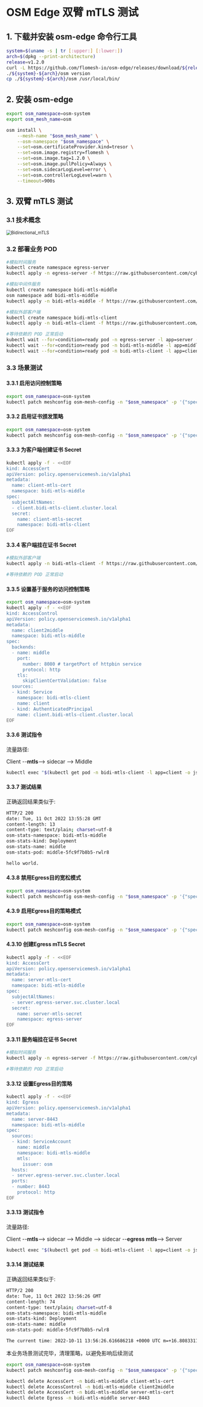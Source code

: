 # OSM Edge 双臂 mTLS 测试

## 1. 下载并安装 osm-edge 命令行工具

```bash
system=$(uname -s | tr [:upper:] [:lower:])
arch=$(dpkg --print-architecture)
release=v1.2.0
curl -L https://github.com/flomesh-io/osm-edge/releases/download/${release}/osm-edge-${release}-${system}-${arch}.tar.gz | tar -vxzf -
./${system}-${arch}/osm version
cp ./${system}-${arch}/osm /usr/local/bin/
```

## 2. 安装 osm-edge

```bash
export osm_namespace=osm-system 
export osm_mesh_name=osm 

osm install \
    --mesh-name "$osm_mesh_name" \
    --osm-namespace "$osm_namespace" \
    --set=osm.certificateProvider.kind=tresor \
    --set=osm.image.registry=flomesh \
    --set=osm.image.tag=1.2.0 \
    --set=osm.image.pullPolicy=Always \
    --set=osm.sidecarLogLevel=error \
    --set=osm.controllerLogLevel=warn \
    --timeout=900s
```

## 3. 双臂 mTLS 测试

### 3.1 技术概念

<img src="https://raw.githubusercontent.com/cybwan/osm-edge-start-demo/main/demo/bidirection-mtls-access-control/Bidirectional_mTLS.png" alt="Bidirectional_mTLS" style="zoom:80%;" />

### 3.2 部署业务 POD

```bash
#模拟时间服务
kubectl create namespace egress-server
kubectl apply -n egress-server -f https://raw.githubusercontent.com/cybwan/osm-edge-start-demo/main/demo/bidirection-mtls-access-control/server.yaml

#模拟中间件服务
kubectl create namespace bidi-mtls-middle
osm namespace add bidi-mtls-middle
kubectl apply -n bidi-mtls-middle -f https://raw.githubusercontent.com/cybwan/osm-edge-start-demo/main/demo/bidirection-mtls-access-control/middle.yaml

#模拟外部客户端
kubectl create namespace bidi-mtls-client
kubectl apply -n bidi-mtls-client -f https://raw.githubusercontent.com/cybwan/osm-edge-start-demo/main/demo/bidirection-mtls-access-control/client.yaml

#等待依赖的 POD 正常启动
kubectl wait --for=condition=ready pod -n egress-server -l app=server --timeout=180s
kubectl wait --for=condition=ready pod -n bidi-mtls-middle -l app=middle --timeout=180s
kubectl wait --for=condition=ready pod -n bidi-mtls-client -l app=client --timeout=180s
```

### 3.3 场景测试

#### 3.3.1 启用访问控制策略

```bash
export osm_namespace=osm-system
kubectl patch meshconfig osm-mesh-config -n "$osm_namespace" -p '{"spec":{"featureFlags":{"enableAccessControlPolicy":true}}}'  --type=merge
```

#### 3.3.2 启用证书颁发策略

```bash
export osm_namespace=osm-system
kubectl patch meshconfig osm-mesh-config -n "$osm_namespace" -p '{"spec":{"featureFlags":{"enableAccessCertPolicy":true}}}'  --type=merge
```

#### 3.3.3 为客户端创建证书 Secret

```bash
kubectl apply -f - <<EOF
kind: AccessCert
apiVersion: policy.openservicemesh.io/v1alpha1
metadata:
  name: client-mtls-cert
  namespace: bidi-mtls-middle
spec:
  subjectAltNames:
  - client.bidi-mtls-client.cluster.local
  secret:
    name: client-mtls-secret
    namespace: bidi-mtls-client
EOF
```

#### 3.3.4 客户端挂在证书 Secret

```bash
#模拟外部客户端
kubectl apply -n bidi-mtls-client -f https://raw.githubusercontent.com/cybwan/osm-edge-start-demo/main/demo/bidirection-mtls-access-control/client-mtls.yaml

#等待依赖的 POD 正常启动
```

#### 3.3.5 设置基于服务的访问控制策略

```bash
export osm_namespace=osm-system
kubectl apply -f - <<EOF
kind: AccessControl
apiVersion: policy.openservicemesh.io/v1alpha1
metadata:
  name: client2middle
  namespace: bidi-mtls-middle
spec:
  backends:
  - name: middle
    port:
      number: 8080 # targetPort of httpbin service
      protocol: http
    tls:
      skipClientCertValidation: false
  sources:
  - kind: Service
    namespace: bidi-mtls-client
    name: client
  - kind: AuthenticatedPrincipal
    name: client.bidi-mtls-client.cluster.local
EOF
```

#### 3.3.6 测试指令

流量路径: 

Client --**mtls**--> sidecar --> Middle

```bash
kubectl exec "$(kubectl get pod -n bidi-mtls-client -l app=client -o jsonpath='{.items..metadata.name}')" -n bidi-mtls-client -- curl -ksi https://middle.bidi-mtls-middle:8080/hello --cacert /certs/ca.crt --key /certs/tls.key --cert /certs/tls.crt
```

#### 3.3.7 测试结果

正确返回结果类似于:

```bash
HTTP/2 200 
date: Tue, 11 Oct 2022 13:55:28 GMT
content-length: 13
content-type: text/plain; charset=utf-8
osm-stats-namespace: bidi-mtls-middle
osm-stats-kind: Deployment
osm-stats-name: middle
osm-stats-pod: middle-5fc9f7b8b5-rwlr8

hello world.
```

#### 4.3.8 禁用Egress目的宽松模式

```bash
export osm_namespace=osm-system
kubectl patch meshconfig osm-mesh-config -n "$osm_namespace" -p '{"spec":{"traffic":{"enableEgress":false}}}' --type=merge
```

#### 4.3.9 启用Egress目的策略模式

```bash
export osm_namespace=osm-system
kubectl patch meshconfig osm-mesh-config -n "$osm_namespace" -p '{"spec":{"featureFlags":{"enableEgressPolicy":true}}}'  --type=merge
```

#### 4.3.10 创建Egress mTLS Secret

```bash
kubectl apply -f - <<EOF
kind: AccessCert
apiVersion: policy.openservicemesh.io/v1alpha1
metadata:
  name: server-mtls-cert
  namespace: bidi-mtls-middle
spec:
  subjectAltNames:
  - server.egress-server.svc.cluster.local
  secret:
    name: server-mtls-secret
    namespace: egress-server
EOF
```

#### 3.3.11 服务端挂在证书 Secret

```bash
#模拟时间服务
kubectl apply -n egress-server -f https://raw.githubusercontent.com/cybwan/osm-edge-start-demo/main/demo/bidirection-mtls-access-control/server-mtls.yaml

#等待依赖的 POD 正常启动
```

#### 3.3.12 设置Egress目的策略

```bash
kubectl apply -f - <<EOF
kind: Egress
apiVersion: policy.openservicemesh.io/v1alpha1
metadata:
  name: server-8443
  namespace: bidi-mtls-middle
spec:
  sources:
  - kind: ServiceAccount
    name: middle
    namespace: bidi-mtls-middle
    mtls:
      issuer: osm
  hosts:
  - server.egress-server.svc.cluster.local
  ports:
  - number: 8443
    protocol: http
EOF
```

#### 3.3.13 测试指令

流量路径: 

Client --**mtls**--> sidecar --> Middle --> sidecar --**egress mtls**--> Server

```bash
kubectl exec "$(kubectl get pod -n bidi-mtls-client -l app=client -o jsonpath='{.items..metadata.name}')" -n bidi-mtls-client -- curl -ksi https://middle.bidi-mtls-middle:8080/time --cacert /certs/ca.crt --key /certs/tls.key --cert /certs/tls.crt
```

#### 3.3.14 测试结果

正确返回结果类似于:

```bash
HTTP/2 200 
date: Tue, 11 Oct 2022 13:56:26 GMT
content-length: 74
content-type: text/plain; charset=utf-8
osm-stats-namespace: bidi-mtls-middle
osm-stats-kind: Deployment
osm-stats-name: middle
osm-stats-pod: middle-5fc9f7b8b5-rwlr8

The current time: 2022-10-11 13:56:26.616686218 +0000 UTC m=+16.808331102
```

本业务场景测试完毕，清理策略，以避免影响后续测试

```bash
export osm_namespace=osm-system
kubectl patch meshconfig osm-mesh-config -n "$osm_namespace" -p '{"spec":{"featureFlags":{"enableAccessCertPolicy":false}}}'  --type=merge

kubectl delete AccessCert -n bidi-mtls-middle client-mtls-cert
kubectl delete AccessControl -n bidi-mtls-middle client2middle
kubectl delete AccessCert -n bidi-mtls-middle server-mtls-cert
kubectl delete Egress -n bidi-mtls-middle server-8443
```

